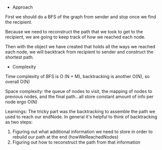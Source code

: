 * Approach

First we should do a BFS of the graph from sender and stop once we find the recipient.

Because we need to reconstruct the path that we took to get to the recipient, we are going to keep track of
how we reached each node.

Then with the object we have created that holds all the ways we reached each node, we will backtrack from recipient to sender
and construct the shortest path.


* Complexity

Time complexity of BFS is O (N + M), backtracking is another O(N), so overall O(N)

Space complexity: the queue of nodes to visit, the mapping of nodes to previous nodes, and the final path...all store constant amount of info per node ergo O(N)

Learnings:
The tricky part was the backtracking to assemble the path we used to reach our endNode. In general it's helpful to think of backtracking as two steps:
1. Figuring out what additional information we need to store in order to rebuild our path at the end (howWeReachedNodes)
2. Figuring out how to reconstruct the path from that information
